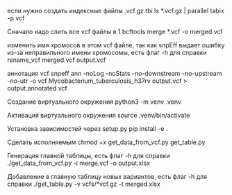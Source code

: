 
если нужно создать индексные файлы .vcf.gz.tbi
ls *.vcf.gz | parallel tabix -p vcf

Сначало надо слить все vcf файлы в 1 
bcftools merge *.vcf -o merged.vcf

изменить имя хромосов в этом vcf файле, так как snpEff выдает ошибку из-за неправильного имени хромосомы, есть флаг -h для справки
rename_vcf merged.vcf output.vcf

аннотация vcf 
snpeff ann -noLog -noStats -no-downstream -no-upstream -no-utr -o vcf Mycobacterium_tuberculosis_h37rv output.vcf > output.annotated.vcf

Создание виртуального окружения
python3 -m venv .venv

Активация виртуального окружения
source .venv/bin/activate

Установка зависимостей через setup.py
pip install -e .

Сделать исполняемым
chmod +x get_data_from_vcf.py get_table.py

Генерация главной таблицы, есть флаг -h для справки
./get_data_from_vcf.py -i merge.vcf -o output.xlsx

Добавление в главную таблицу новых вариантов, есть флаг -h для справки
./get_table.py -v vcfs/*vcf.gz -t merged.xlsx